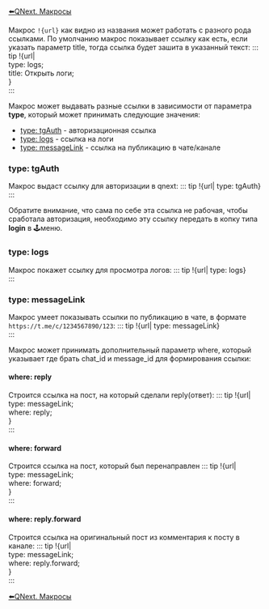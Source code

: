 
[⬅️QNext. Макросы](/docs-test/ph/QNext-Macroses-12-22)



Макрос `!{url}` как видно из названия может работать с разного рода ссылками. По умолчанию макрос показывает ссылку как есть, если указать параметр title, тогда ссылка будет зашита в указанный текст:
::: tip
!{url|<br>  type: logs;<br>  title: Открыть логи;<br>}<br>
:::

Макрос может выдавать разные ссылки в зависимости от параметра **type**, который может принимать следующие значения:
* [type: tgAuth](#type:-tgauth) - авторизационная ссылка
* [type: logs](#type:-logs) - ссылка на логи
* [type: messageLink](#type:-messagelink) - ссылка на публикацию в чате/канале
### type: tgAuth

Макрос выдаст ссылку для авторизации в qnext:
::: tip
!{url| type: tgAuth}<br>
:::

Обратите внимание, что сама по себе эта ссылка не рабочая, чтобы сработала авторизация, необходимо эту ссылку передать в копку типа **login** в 🕹меню. 


### type: logs

Макрос покажет ссылку для просмотра логов:
::: tip
!{url| type: logs}<br>
:::


### type: messageLink

Макрос умеет показывать ссылки по публикацию в чате, в формате `https://t.me/c/1234567890/123`:
::: tip
!{url| type: messageLink}<br>
:::

Макрос может принимать дополнительный параметр where, который указывает где брать chat_id и message_id для формирования ссылки:
#### where: reply

Строится ссылка на пост, на который сделали reply(ответ):
::: tip
!{url|<br>  type: messageLink;<br>  where: reply;<br>}<br>
:::
#### where: forward

Строится ссылка на пост, который был перенаправлен
::: tip
!{url|<br>  type: messageLink;<br>  where: forward;<br>}<br>
:::
#### where: reply.forward

Строится ссылка на оригинальный пост из комментария к посту в канале:
::: tip
!{url|<br>  type: messageLink;<br>  where: reply.forward;<br>}<br>
:::



[⬅️QNext. Макросы](/docs-test/ph/QNext-Macroses-12-22)